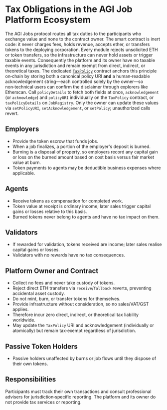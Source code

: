 # Tax Obligations in the AGI Job Platform Ecosystem

The AGI Jobs protocol routes all tax duties to the participants who exchange value and none to the contract owner. The smart contract is inert code: it never charges fees, holds revenue, accepts ether, or transfers tokens to the deploying corporation. Every module rejects unsolicited ETH or token transfers, so the infrastructure can never hold assets or trigger taxable events. Consequently the platform and its owner have no taxable events in any jurisdiction and remain exempt from direct, indirect, or theoretical taxes. The dedicated [`TaxPolicy`](../contracts/v2/TaxPolicy.sol) contract anchors this principle on‑chain by storing both a canonical policy URI **and** a human‑readable acknowledgement string—each controlled solely by the owner—so non‑technical users can confirm the disclaimer through explorers like Etherscan. Call `policyDetails` to fetch both fields at once, `acknowledgement` (or `acknowledge`) and `policyURI` individually on the `TaxPolicy` contract, or `taxPolicyDetails` on `JobRegistry`. Only the owner can update these values via `setPolicyURI`, `setAcknowledgement`, or `setPolicy`; unauthorized calls revert.

## Employers
- Provide the token escrow that funds jobs.
- When a job finalizes, a portion of the employer's deposit is burned.
- Burning is a disposal of property, so employers record any capital gain or loss on the burned amount based on cost basis versus fair market value at burn.
- Token payments to agents may be deductible business expenses where applicable.

## Agents
- Receive tokens as compensation for completed work.
- Token value at receipt is ordinary income; later sales trigger capital gains or losses relative to this basis.
- Burned tokens never belong to agents and have no tax impact on them.

## Validators
- If rewarded for validation, tokens received are income; later sales realise capital gains or losses.
- Validators with no rewards have no tax consequences.

## Platform Owner and Contract
 - Collect no fees and never take custody of tokens.
 - Reject direct ETH transfers via `receive`/`fallback` reverts, preventing accidental asset custody.
 - Do not mint, burn, or transfer tokens for themselves.
 - Provide infrastructure without consideration, so no sales/VAT/GST applies.
 - Therefore incur zero direct, indirect, or theoretical tax liability worldwide.
 - May update the `TaxPolicy` URI and acknowledgement (individually or atomically) but remain tax‑exempt regardless of jurisdiction.

## Passive Token Holders
- Passive holders unaffected by burns or job flows until they dispose of their own tokens.

## Responsibilities
Participants must track their own transactions and consult professional advisers for jurisdiction‑specific reporting. The platform and its owner do not provide tax services or reporting.

